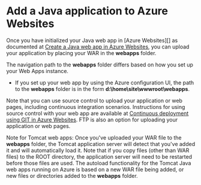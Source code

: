 <properties 
	pageTitle="Add a Java application to Azure Websites" 
	description="This tutorial shows you how to add a page or application to your instance of Azure Websites that is already configured to use Java." 
	services="app-service\web" 
	documentationCenter="java" 
	authors="rmcmurray" 
	manager="wpickett" 
	editor="jimbe"/>

<tags
	ms.service="app-service-web"
	ms.date="08/31/2015"
	wacn.date=""/>

# Add a Java application to Azure Websites

Once you have initialized your Java web app in [Azure Websites][] as documented at [Create a Java web app in Azure Websites](/documentation/articles/web-sites-java-get-started), you can upload your application by placing your WAR in the **webapps** folder.

The navigation path to the **webapps** folder differs based on how you set up your Web Apps instance.
- If you set up your web app by using the Azure configuration UI, the path to the **webapps** folder is in the form **d:\home\site\wwwroot\webapps**. 

Note that you can use source control to upload your application or web pages, including continuous integration scenarios. Instructions for using source control with your web app are available at [Continuous deployment using GIT in Azure Websites](/documentation/articles/web-sites-publish-source-control). FTP is also an option for uploading your application or web pages.

Note for Tomcat web apps: Once you've uploaded your WAR file to the **webapps** folder, the Tomcat application server will detect that you've added it and will automatically load it. Note that if you copy files (other than WAR files) to the ROOT directory, the application server will need to be restarted before those files are used. The autoload functionality for the Tomcat Java web apps running on Azure is based on a new WAR file being added, or new files or directories added to the **webapps** folder. 
